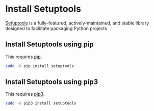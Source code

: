 # Install Setuptools

[Setuptools](https://setuptools.readthedocs.io/en/latest/) is a fully-featured, actively-maintained, and stable library designed to facilitate packaging Python projects

## Install Setuptools using pip
This requires [pip](install-pip.md).

```bash
sudo -H pip install setuptools
```

## Install Setuptools using pip3
This requires [pip3](install-pip.md#install-latest-pip3-on-gnulinux).

```bash
sudo -H pip3 install setuptools
```
